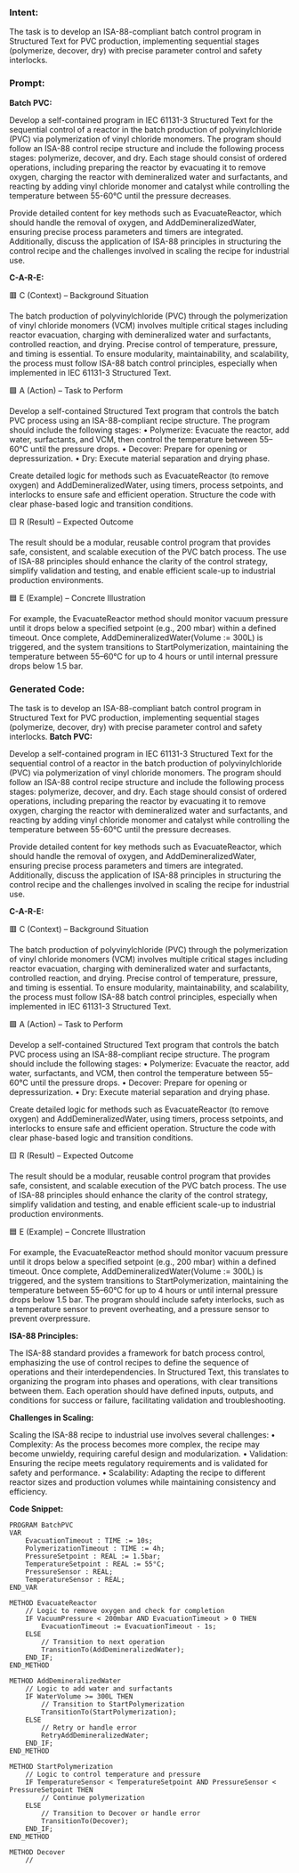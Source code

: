 ### Intent:
The task is to develop an ISA-88-compliant batch control program in Structured Text for PVC production, implementing sequential stages (polymerize, decover, dry) with precise parameter control and safety interlocks.

### Prompt:
**Batch PVC:**

Develop a self-contained program in IEC 61131-3 Structured Text for the sequential control of a reactor in the batch production of polyvinylchloride (PVC) via polymerization of vinyl chloride monomers. The program should follow an ISA-88 control recipe structure and include the following process stages: polymerize, decover, and dry. Each stage should consist of ordered operations, including preparing the reactor by evacuating it to remove oxygen, charging the reactor with demineralized water and surfactants, and reacting by adding vinyl chloride monomer and catalyst while controlling the temperature between 55-60°C until the pressure decreases.

Provide detailed content for key methods such as EvacuateReactor, which should handle the removal of oxygen, and AddDemineralizedWater, ensuring precise process parameters and timers are integrated. Additionally, discuss the application of ISA-88 principles in structuring the control recipe and the challenges involved in scaling the recipe for industrial use.

**C-A-R-E:**

🟥 C (Context) – Background Situation

The batch production of polyvinylchloride (PVC) through the polymerization of vinyl chloride monomers (VCM) involves multiple critical stages including reactor evacuation, charging with demineralized water and surfactants, controlled reaction, and drying. Precise control of temperature, pressure, and timing is essential. To ensure modularity, maintainability, and scalability, the process must follow ISA-88 batch control principles, especially when implemented in IEC 61131-3 Structured Text.

🟩 A (Action) – Task to Perform

Develop a self-contained Structured Text program that controls the batch PVC process using an ISA-88-compliant recipe structure. The program should include the following stages:
	•	Polymerize: Evacuate the reactor, add water, surfactants, and VCM, then control the temperature between 55–60°C until the pressure drops.
	•	Decover: Prepare for opening or depressurization.
	•	Dry: Execute material separation and drying phase.

Create detailed logic for methods such as EvacuateReactor (to remove oxygen) and AddDemineralizedWater, using timers, process setpoints, and interlocks to ensure safe and efficient operation. Structure the code with clear phase-based logic and transition conditions.

🟨 R (Result) – Expected Outcome

The result should be a modular, reusable control program that provides safe, consistent, and scalable execution of the PVC batch process. The use of ISA-88 principles should enhance the clarity of the control strategy, simplify validation and testing, and enable efficient scale-up to industrial production environments.

🟦 E (Example) – Concrete Illustration

For example, the EvacuateReactor method should monitor vacuum pressure until it drops below a specified setpoint (e.g., 200 mbar) within a defined timeout. Once complete, AddDemineralizedWater(Volume := 300L) is triggered, and the system transitions to StartPolymerization, maintaining the temperature between 55–60°C for up to 4 hours or until internal pressure drops below 1.5 bar.

### Generated Code:
The task is to develop an ISA-88-compliant batch control program in Structured Text for PVC production, implementing sequential stages (polymerize, decover, dry) with precise parameter control and safety interlocks.
**Batch PVC:**

Develop a self-contained program in IEC 61131-3 Structured Text for the sequential control of a reactor in the batch production of polyvinylchloride (PVC) via polymerization of vinyl chloride monomers. The program should follow an ISA-88 control recipe structure and include the following process stages: polymerize, decover, and dry. Each stage should consist of ordered operations, including preparing the reactor by evacuating it to remove oxygen, charging the reactor with demineralized water and surfactants, and reacting by adding vinyl chloride monomer and catalyst while controlling the temperature between 55-60°C until the pressure decreases.

Provide detailed content for key methods such as EvacuateReactor, which should handle the removal of oxygen, and AddDemineralizedWater, ensuring precise process parameters and timers are integrated. Additionally, discuss the application of ISA-88 principles in structuring the control recipe and the challenges involved in scaling the recipe for industrial use.

**C-A-R-E:**

🟥 C (Context) – Background Situation

The batch production of polyvinylchloride (PVC) through the polymerization of vinyl chloride monomers (VCM) involves multiple critical stages including reactor evacuation, charging with demineralized water and surfactants, controlled reaction, and drying. Precise control of temperature, pressure, and timing is essential. To ensure modularity, maintainability, and scalability, the process must follow ISA-88 batch control principles, especially when implemented in IEC 61131-3 Structured Text.

🟩 A (Action) – Task to Perform

Develop a self-contained Structured Text program that controls the batch PVC process using an ISA-88-compliant recipe structure. The program should include the following stages:
	•	Polymerize: Evacuate the reactor, add water, surfactants, and VCM, then control the temperature between 55–60°C until the pressure drops.
	•	Decover: Prepare for opening or depressurization.
	•	Dry: Execute material separation and drying phase.

Create detailed logic for methods such as EvacuateReactor (to remove oxygen) and AddDemineralizedWater, using timers, process setpoints, and interlocks to ensure safe and efficient operation. Structure the code with clear phase-based logic and transition conditions.

🟨 R (Result) – Expected Outcome

The result should be a modular, reusable control program that provides safe, consistent, and scalable execution of the PVC batch process. The use of ISA-88 principles should enhance the clarity of the control strategy, simplify validation and testing, and enable efficient scale-up to industrial production environments.

🟦 E (Example) – Concrete Illustration

For example, the EvacuateReactor method should monitor vacuum pressure until it drops below a specified setpoint (e.g., 200 mbar) within a defined timeout. Once complete, AddDemineralizedWater(Volume := 300L) is triggered, and the system transitions to StartPolymerization, maintaining the temperature between 55–60°C for up to 4 hours or until internal pressure drops below 1.5 bar. The program should include safety interlocks, such as a temperature sensor to prevent overheating, and a pressure sensor to prevent overpressure.

**ISA-88 Principles:**

The ISA-88 standard provides a framework for batch process control, emphasizing the use of control recipes to define the sequence of operations and their interdependencies. In Structured Text, this translates to organizing the program into phases and operations, with clear transitions between them. Each operation should have defined inputs, outputs, and conditions for success or failure, facilitating validation and troubleshooting.

**Challenges in Scaling:**

Scaling the ISA-88 recipe to industrial use involves several challenges:
	•	Complexity: As the process becomes more complex, the recipe may become unwieldy, requiring careful design and modularization.
	•	Validation: Ensuring the recipe meets regulatory requirements and is validated for safety and performance.
	•	Scalability: Adapting the recipe to different reactor sizes and production volumes while maintaining consistency and efficiency.

**Code Snippet:**

```structuredtext
PROGRAM BatchPVC
VAR
    EvacuationTimeout : TIME := 10s;
    PolymerizationTimeout : TIME := 4h;
    PressureSetpoint : REAL := 1.5bar;
    TemperatureSetpoint : REAL := 55°C;
    PressureSensor : REAL;
    TemperatureSensor : REAL;
END_VAR

METHOD EvacuateReactor
    // Logic to remove oxygen and check for completion
    IF VacuumPressure < 200mbar AND EvacuationTimeout > 0 THEN
        EvacuationTimeout := EvacuationTimeout - 1s;
    ELSE
        // Transition to next operation
        TransitionTo(AddDemineralizedWater);
    END_IF;
END_METHOD

METHOD AddDemineralizedWater
    // Logic to add water and surfactants
    IF WaterVolume >= 300L THEN
        // Transition to StartPolymerization
        TransitionTo(StartPolymerization);
    ELSE
        // Retry or handle error
        RetryAddDemineralizedWater;
    END_IF;
END_METHOD

METHOD StartPolymerization
    // Logic to control temperature and pressure
    IF TemperatureSensor < TemperatureSetpoint AND PressureSensor < PressureSetpoint THEN
        // Continue polymerization
    ELSE
        // Transition to Decover or handle error
        TransitionTo(Decover);
    END_IF;
END_METHOD

METHOD Decover
    //
